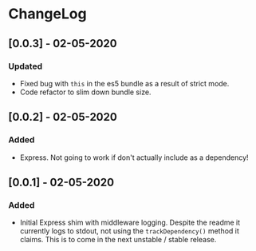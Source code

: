 # ChangeLog

## [0.0.3] - 02-05-2020

### Updated

- Fixed bug with `this` in the es5 bundle as a result of strict mode.
- Code refactor to slim down bundle size.

## [0.0.2] - 02-05-2020

### Added

- Express. Not going to work if don't actually include as a dependency!

## [0.0.1] - 02-05-2020

### Added

- Initial Express shim with middleware logging. Despite the readme it currently logs to stdout, not using the `trackDependency()` method it claims. This is to come in the next unstable / stable release.
